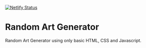 [![Netlify Status](https://api.netlify.com/api/v1/badges/75b48f5d-b4dc-4806-88d7-31385bfd0c35/deploy-status)](https://app.netlify.com/sites/random-nft-generator/deploys)
# Random Art Generator
Random Art Generator using only basic HTML, CSS and Javascript.  
